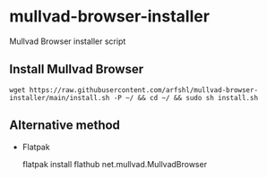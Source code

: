 # mullvad-browser-installer
Mullvad Browser installer script
## Install Mullvad Browser

    wget https://raw.githubusercontent.com/arfshl/mullvad-browser-installer/main/install.sh -P ~/ && cd ~/ && sudo sh install.sh

## Alternative method
- Flatpak
   
   flatpak install flathub net.mullvad.MullvadBrowser

